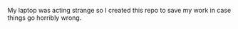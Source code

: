 My laptop was acting strange so I created this repo to save my work in case things go horribly wrong.
